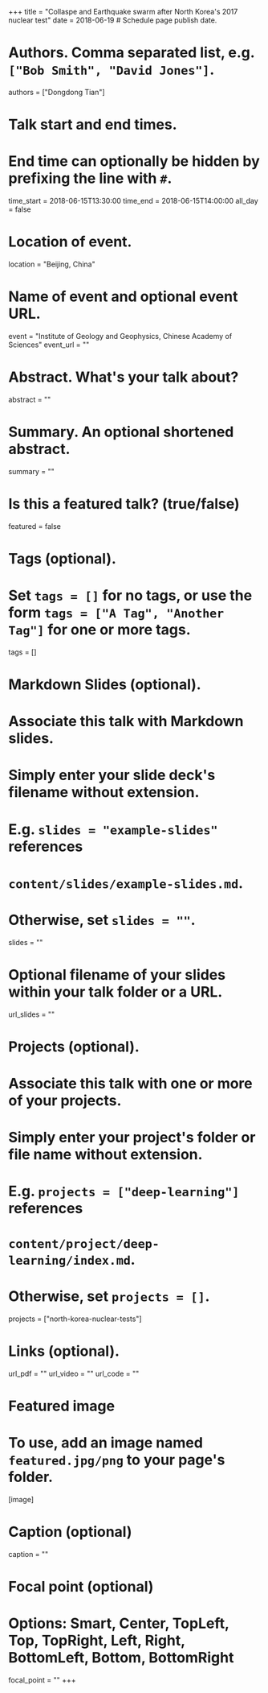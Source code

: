 +++
title = "Collaspe and Earthquake swarm after North Korea's 2017 nuclear test"
date = 2018-06-19 # Schedule page publish date.

# Authors. Comma separated list, e.g. `["Bob Smith", "David Jones"]`.
authors = ["Dongdong Tian"]

# Talk start and end times.
#   End time can optionally be hidden by prefixing the line with `#`.
time_start = 2018-06-15T13:30:00
time_end = 2018-06-15T14:00:00
all_day = false

# Location of event.
location = "Beijing, China"

# Name of event and optional event URL.
event = "Institute of Geology and Geophysics, Chinese Academy of Sciences"
event_url = ""

# Abstract. What's your talk about?
abstract = ""

# Summary. An optional shortened abstract.
summary = ""

# Is this a featured talk? (true/false)
featured = false

# Tags (optional).
#   Set `tags = []` for no tags, or use the form `tags = ["A Tag", "Another Tag"]` for one or more tags.
tags = []

# Markdown Slides (optional).
#   Associate this talk with Markdown slides.
#   Simply enter your slide deck's filename without extension.
#   E.g. `slides = "example-slides"` references
#   `content/slides/example-slides.md`.
#   Otherwise, set `slides = ""`.
slides = ""

# Optional filename of your slides within your talk folder or a URL.
url_slides = ""

# Projects (optional).
#   Associate this talk with one or more of your projects.
#   Simply enter your project's folder or file name without extension.
#   E.g. `projects = ["deep-learning"]` references
#   `content/project/deep-learning/index.md`.
#   Otherwise, set `projects = []`.
projects = ["north-korea-nuclear-tests"]

# Links (optional).
url_pdf = ""
url_video = ""
url_code = ""

# Featured image
# To use, add an image named `featured.jpg/png` to your page's folder.
[image]
  # Caption (optional)
  caption = ""

  # Focal point (optional)
  # Options: Smart, Center, TopLeft, Top, TopRight, Left, Right, BottomLeft, Bottom, BottomRight
  focal_point = ""
+++
